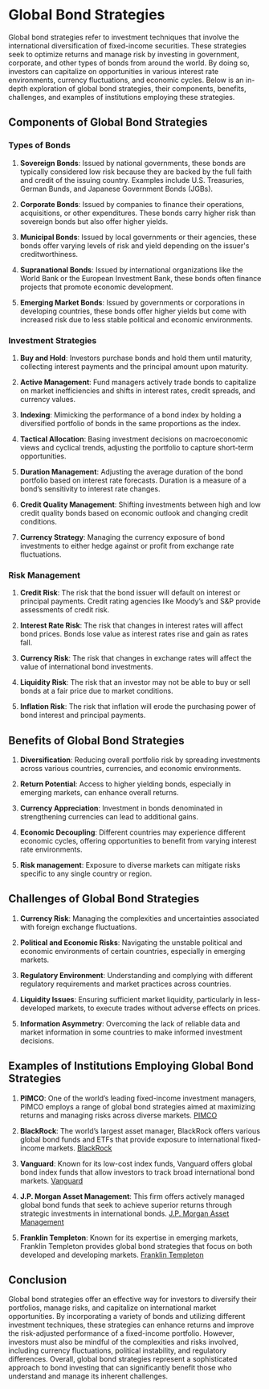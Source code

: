 # Global Bond Strategies

Global bond strategies refer to investment techniques that involve the international diversification of fixed-income securities. These strategies seek to optimize returns and manage risk by investing in government, corporate, and other types of bonds from around the world. By doing so, investors can capitalize on opportunities in various interest rate environments, currency fluctuations, and economic cycles. Below is an in-depth exploration of global bond strategies, their components, benefits, challenges, and examples of institutions employing these strategies.

## Components of Global Bond Strategies

### Types of Bonds

1. **Sovereign Bonds**: Issued by national governments, these bonds are typically considered low risk because they are backed by the full faith and credit of the issuing country. Examples include U.S. Treasuries, German Bunds, and Japanese Government Bonds (JGBs).

2. **Corporate Bonds**: Issued by companies to finance their operations, acquisitions, or other expenditures. These bonds carry higher risk than sovereign bonds but also offer higher yields.

3. **Municipal Bonds**: Issued by local governments or their agencies, these bonds offer varying levels of risk and yield depending on the issuer's creditworthiness.

4. **Supranational Bonds**: Issued by international organizations like the World Bank or the European Investment Bank, these bonds often finance projects that promote economic development.

5. **Emerging Market Bonds**: Issued by governments or corporations in developing countries, these bonds offer higher yields but come with increased risk due to less stable political and economic environments.

### Investment Strategies

1. **Buy and Hold**: Investors purchase bonds and hold them until maturity, collecting interest payments and the principal amount upon maturity.

2. **Active Management**: Fund managers actively trade bonds to capitalize on market inefficiencies and shifts in interest rates, credit spreads, and currency values.

3. **Indexing**: Mimicking the performance of a bond index by holding a diversified portfolio of bonds in the same proportions as the index.

4. **Tactical Allocation**: Basing investment decisions on macroeconomic views and cyclical trends, adjusting the portfolio to capture short-term opportunities.

5. **Duration Management**: Adjusting the average duration of the bond portfolio based on interest rate forecasts. Duration is a measure of a bond’s sensitivity to interest rate changes.

6. **Credit Quality Management**: Shifting investments between high and low credit quality bonds based on economic outlook and changing credit conditions.

7. **Currency Strategy**: Managing the currency exposure of bond investments to either hedge against or profit from exchange rate fluctuations.

### Risk Management

1. **Credit Risk**: The risk that the bond issuer will default on interest or principal payments. Credit rating agencies like Moody’s and S&P provide assessments of credit risk.

2. **Interest Rate Risk**: The risk that changes in interest rates will affect bond prices. Bonds lose value as interest rates rise and gain as rates fall.

3. **Currency Risk**: The risk that changes in exchange rates will affect the value of international bond investments.

4. **Liquidity Risk**: The risk that an investor may not be able to buy or sell bonds at a fair price due to market conditions.

5. **Inflation Risk**: The risk that inflation will erode the purchasing power of bond interest and principal payments.

## Benefits of Global Bond Strategies

1. **Diversification**: Reducing overall portfolio risk by spreading investments across various countries, currencies, and economic environments.

2. **Return Potential**: Access to higher yielding bonds, especially in emerging markets, can enhance overall returns.

3. **Currency Appreciation**: Investment in bonds denominated in strengthening currencies can lead to additional gains.

4. **Economic Decoupling**: Different countries may experience different economic cycles, offering opportunities to benefit from varying interest rate environments.

5. **Risk management**: Exposure to diverse markets can mitigate risks specific to any single country or region.

## Challenges of Global Bond Strategies

1. **Currency Risk**: Managing the complexities and uncertainties associated with foreign exchange fluctuations.

2. **Political and Economic Risks**: Navigating the unstable political and economic environments of certain countries, especially in emerging markets.

3. **Regulatory Environment**: Understanding and complying with different regulatory requirements and market practices across countries.

4. **Liquidity Issues**: Ensuring sufficient market liquidity, particularly in less-developed markets, to execute trades without adverse effects on prices.

5. **Information Asymmetry**: Overcoming the lack of reliable data and market information in some countries to make informed investment decisions.

## Examples of Institutions Employing Global Bond Strategies

1. **PIMCO**: One of the world’s leading fixed-income investment managers, PIMCO employs a range of global bond strategies aimed at maximizing returns and managing risks across diverse markets. [PIMCO](https://www.pimco.com/)

2. **BlackRock**: The world’s largest asset manager, BlackRock offers various global bond funds and ETFs that provide exposure to international fixed-income markets. [BlackRock](https://www.blackrock.com/)

3. **Vanguard**: Known for its low-cost index funds, Vanguard offers global bond index funds that allow investors to track broad international bond markets. [Vanguard](https://www.vanguard.com/)

4. **J.P. Morgan Asset Management**: This firm offers actively managed global bond funds that seek to achieve superior returns through strategic investments in international bonds. [J.P. Morgan Asset Management](https://am.jpmorgan.com/)

5. **Franklin Templeton**: Known for its expertise in emerging markets, Franklin Templeton provides global bond strategies that focus on both developed and developing markets. [Franklin Templeton](https://www.franklintempleton.com/)

## Conclusion

Global bond strategies offer an effective way for investors to diversify their portfolios, manage risks, and capitalize on international market opportunities. By incorporating a variety of bonds and utilizing different investment techniques, these strategies can enhance returns and improve the risk-adjusted performance of a fixed-income portfolio. However, investors must also be mindful of the complexities and risks involved, including currency fluctuations, political instability, and regulatory differences. Overall, global bond strategies represent a sophisticated approach to bond investing that can significantly benefit those who understand and manage its inherent challenges.
